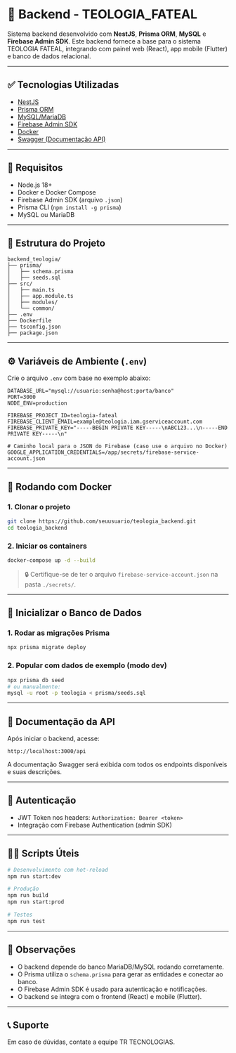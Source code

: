 # 📘 Backend - TEOLOGIA_FATEAL

Sistema backend desenvolvido com **NestJS**, **Prisma ORM**, **MySQL** e **Firebase Admin SDK**. Este backend fornece a base para o sistema TEOLOGIA FATEAL, integrando com painel web (React), app mobile (Flutter) e banco de dados relacional.

---

## ✅ Tecnologias Utilizadas

- [NestJS](https://nestjs.com/)
- [Prisma ORM](https://www.prisma.io/)
- [MySQL/MariaDB](https://www.mysql.com/)
- [Firebase Admin SDK](https://firebase.google.com/)
- [Docker](https://www.docker.com/)
- [Swagger (Documentação API)](http://localhost:3000/api)

---

## 🚀 Requisitos

- Node.js 18+
- Docker e Docker Compose
- Firebase Admin SDK (arquivo `.json`)
- Prisma CLI (`npm install -g prisma`)
- MySQL ou MariaDB

---

## 📁 Estrutura do Projeto

```
backend_teologia/
├── prisma/
│   ├── schema.prisma
│   ├── seeds.sql
├── src/
│   ├── main.ts
│   ├── app.module.ts
│   ├── modules/
│   └── common/
├── .env
├── Dockerfile
├── tsconfig.json
├── package.json
```

---

## ⚙️ Variáveis de Ambiente (`.env`)

Crie o arquivo `.env` com base no exemplo abaixo:

```env
DATABASE_URL="mysql://usuario:senha@host:porta/banco"
PORT=3000
NODE_ENV=production

FIREBASE_PROJECT_ID=teologia-fateal
FIREBASE_CLIENT_EMAIL=example@teologia.iam.gserviceaccount.com
FIREBASE_PRIVATE_KEY="-----BEGIN PRIVATE KEY-----\nABC123...\n-----END PRIVATE KEY-----\n"

# Caminho local para o JSON do Firebase (caso use o arquivo no Docker)
GOOGLE_APPLICATION_CREDENTIALS=/app/secrets/firebase-service-account.json
```

---

## 🐳 Rodando com Docker

### 1. Clonar o projeto

```bash
git clone https://github.com/seuusuario/teologia_backend.git
cd teologia_backend
```

### 2. Iniciar os containers

```bash
docker-compose up -d --build
```

> 🔒 Certifique-se de ter o arquivo `firebase-service-account.json` na pasta `./secrets/`.

---

## 🧪 Inicializar o Banco de Dados

### 1. Rodar as migrações Prisma

```bash
npx prisma migrate deploy
```

### 2. Popular com dados de exemplo (modo dev)

```bash
npx prisma db seed
# ou manualmente:
mysql -u root -p teologia < prisma/seeds.sql
```

---

## 📂 Documentação da API

Após iniciar o backend, acesse:

```
http://localhost:3000/api
```

A documentação Swagger será exibida com todos os endpoints disponíveis e suas descrições.

---

## 🔐 Autenticação

- JWT Token nos headers: `Authorization: Bearer <token>`
- Integração com Firebase Authentication (admin SDK)

---

## 🧑‍💻 Scripts Úteis

```bash
# Desenvolvimento com hot-reload
npm run start:dev

# Produção
npm run build
npm run start:prod

# Testes
npm run test
```

---

## 📎 Observações

- O backend depende do banco MariaDB/MySQL rodando corretamente.
- O Prisma utiliza o `schema.prisma` para gerar as entidades e conectar ao banco.
- O Firebase Admin SDK é usado para autenticação e notificações.
- O backend se integra com o frontend (React) e mobile (Flutter).

---

## 📞 Suporte

Em caso de dúvidas, contate a equipe TR TECNOLOGIAS.
